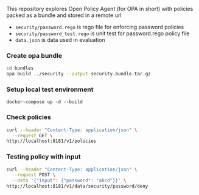 This repository explores Open Policy Agent (for OPA in short) with policies packed as a bundle and stored in a remote url

* `security/password.rego` is rego file for enforcing password policies
* `security/password_test.rego` is unit test for password.rego policy file
* `data.json` is data used in evaluation

### Create opa bundle

```sh
cd bundles
opa build ../security --output security.bundle.tar.gz
```

### Setup local test environment

```
docker-compose up -d --build
```

### Check policies
```sh
curl --header "Content-Type: application/json" \
  --request GET \
http://localhost:8181/v1/policies
```

### Testing policy with input

```sh
curl --header "Content-Type: application/json" \
  --request POST \
  --data '{"input": {"password": "abcd"}}' \
http://localhost:8181/v1/data/security/password/deny
```